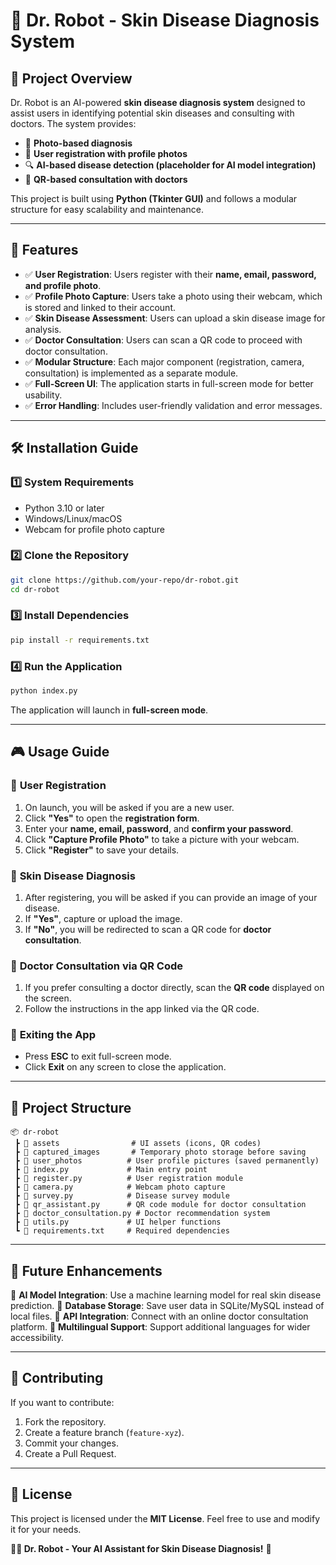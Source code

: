 # 🏥 Dr. Robot - Skin Disease Diagnosis System

## 📌 Project Overview
Dr. Robot is an AI-powered **skin disease diagnosis system** designed to assist users in identifying potential skin diseases and consulting with doctors. The system provides:
- 📸 **Photo-based diagnosis**
- 📝 **User registration with profile photos**
- 🔍 **AI-based disease detection (placeholder for AI model integration)**
- 📲 **QR-based consultation with doctors**

This project is built using **Python (Tkinter GUI)** and follows a modular structure for easy scalability and maintenance.

---

## 🌟 Features
- ✅ **User Registration**: Users register with their **name, email, password, and profile photo**.
- ✅ **Profile Photo Capture**: Users take a photo using their webcam, which is stored and linked to their account.
- ✅ **Skin Disease Assessment**: Users can upload a skin disease image for analysis.
- ✅ **Doctor Consultation**: Users can scan a QR code to proceed with doctor consultation.
- ✅ **Modular Structure**: Each major component (registration, camera, consultation) is implemented as a separate module.
- ✅ **Full-Screen UI**: The application starts in full-screen mode for better usability.
- ✅ **Error Handling**: Includes user-friendly validation and error messages.

---

## 🛠 Installation Guide

### 1️⃣ **System Requirements**
- Python 3.10 or later
- Windows/Linux/macOS
- Webcam for profile photo capture

### 2️⃣ **Clone the Repository**
```sh
git clone https://github.com/your-repo/dr-robot.git
cd dr-robot
```

### 3️⃣ **Install Dependencies**
```sh
pip install -r requirements.txt
```

### 4️⃣ **Run the Application**
```sh
python index.py
```

The application will launch in **full-screen mode**.

---

## 🎮 Usage Guide

### 📝 **User Registration**
1. On launch, you will be asked if you are a new user.
2. Click **"Yes"** to open the **registration form**.
3. Enter your **name, email, password**, and **confirm your password**.
4. Click **"Capture Profile Photo"** to take a picture with your webcam.
5. Click **"Register"** to save your details.

### 🔬 **Skin Disease Diagnosis**
1. After registering, you will be asked if you can provide an image of your disease.
2. If **"Yes"**, capture or upload the image.
3. If **"No"**, you will be redirected to scan a QR code for **doctor consultation**.

### 📲 **Doctor Consultation via QR Code**
1. If you prefer consulting a doctor directly, scan the **QR code** displayed on the screen.
2. Follow the instructions in the app linked via the QR code.

### 🚀 **Exiting the App**
- Press **ESC** to exit full-screen mode.
- Click **Exit** on any screen to close the application.

---

## 📂 Project Structure
```
📦 dr-robot
 ┣ 📂 assets                # UI assets (icons, QR codes)
 ┣ 📂 captured_images       # Temporary photo storage before saving
 ┣ 📂 user_photos          # User profile pictures (saved permanently)
 ┣ 📜 index.py             # Main entry point
 ┣ 📜 register.py          # User registration module
 ┣ 📜 camera.py            # Webcam photo capture
 ┣ 📜 survey.py            # Disease survey module
 ┣ 📜 qr_assistant.py      # QR code module for doctor consultation
 ┣ 📜 doctor_consultation.py # Doctor recommendation system
 ┣ 📜 utils.py             # UI helper functions
 ┗ 📜 requirements.txt     # Required dependencies
```

---

## 🚀 Future Enhancements
🔹 **AI Model Integration**: Use a machine learning model for real skin disease prediction.
🔹 **Database Storage**: Save user data in SQLite/MySQL instead of local files.
🔹 **API Integration**: Connect with an online doctor consultation platform.
🔹 **Multilingual Support**: Support additional languages for wider accessibility.

---

## 🤝 Contributing
If you want to contribute:
1. Fork the repository.
2. Create a feature branch (`feature-xyz`).
3. Commit your changes.
4. Create a Pull Request.

---

## 📜 License
This project is licensed under the **MIT License**. Feel free to use and modify it for your needs.

**👨‍⚕️ Dr. Robot - Your AI Assistant for Skin Disease Diagnosis!** 🚀

